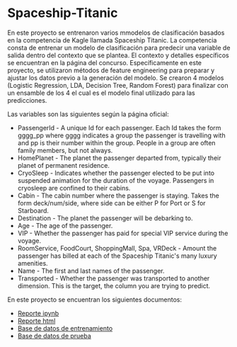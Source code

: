# Spaceship-Titanic
En este proyecto se entrenaron varios mmodelos de clasificación basados en la competencia de Kagle llamada Spaceship Titanic. La competencia consta de entrenar un modelo de clasificación para predecir una variable de salida dentro del contexto que se plantea. El contexto y detalles específicos se encuentran en la página del concurso. Específicamente en este proyecto, se utilizaron métodos de feature engineering para preparar y ajustar los datos previo a la generación del modelo. Se crearon 4 modelos (Logistic Regression, LDA, Decision Tree, Random Forest) para finalizar con un ensamble de los 4 el cual es el modelo final utilizado para las predicciones.

Las variables son las siguientes según la página oficial:
- PassengerId - A unique Id for each passenger. Each Id takes the form gggg_pp where gggg indicates a group the passenger is travelling with and pp is their number within the group. People in a group are often family members, but not always.
- HomePlanet - The planet the passenger departed from, typically their planet of permanent residence.
- CryoSleep - Indicates whether the passenger elected to be put into suspended animation for the duration of the voyage. Passengers in cryosleep are confined to their cabins.
- Cabin - The cabin number where the passenger is staying. Takes the form deck/num/side, where side can be either P for Port or S for Starboard.
- Destination - The planet the passenger will be debarking to.
- Age - The age of the passenger.
- VIP - Whether the passenger has paid for special VIP service during the voyage.
- RoomService, FoodCourt, ShoppingMall, Spa, VRDeck - Amount the passenger has billed at each of the Spaceship Titanic's many luxury amenities.
- Name - The first and last names of the passenger.
- Transported - Whether the passenger was transported to another dimension. This is the target, the column you are trying to predict.

En este proyecto se encuentran los siguientes documentos:
- [Reporte ipynb]()
- [Reporte html]()
- [Base de datos de entrenamiento]()
- [Base de datos de prueba]()
